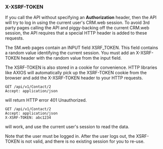 ### X-XSRF-TOKEN

If you call the API without specifying an **Authorization** header, then the API will try to log in using
the current user's CRM.web session. To avoid 3rd party pages calling the API and piggy-backing off the 
current CRM.web session, the API requires that a special HTTP header is added to these requests.

The SM.web pages contain an INPUT field XSRF_TOKEN. This field contains a random value identifying the 
current session. You must add an X-XSRF-TOKEN header with the random value from the input field.

The XSRF-TOKEN is also stored in a cookie for convenience. HTTP libraries like AXIOS will automatically pick up the XSRF-TOKEN cookie from the browser and add the X-XSRF-TOKEN header to your HTTP requests.



```http
GET /api/v1/Contact/2
Accept: application/json
```

will return HTTP error 401 Unauthorized.





```http
GET /api/v1/Contact/2
Accept: application/json
X-XSRF-TOKEN: abc1234
```

will work, and use the current user's session to read the data.

Note that the user must be logged in. After the user logs out, the XSRF-TOKEN is not valid, and there is no existing session for you to re-use.





